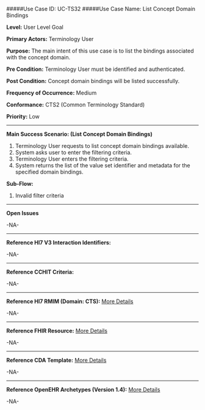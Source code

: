 #####Use Case ID: UC-TS32
#####Use Case Name: List Concept Domain Bindings

**Level:**                     User Level Goal

**Primary Actors:**            Terminology User  

**Purpose:**                   The main intent of this use case is to list the bindings associated with the concept domain.

**Pre Condition:**             Terminology User must be identified and authenticated. 

**Post Condition:**            Concept domain bindings will be listed successfully.

**Frequency of Occurrence:**   Medium

**Conformance:**             	 CTS2 (Common Terminology Standard)

**Priority:**                  Low
__________________________________________________________
**Main Success Scenario: (List Concept Domain Bindings)**

1.	Terminology User requests to list concept domain bindings available.
2.	System asks user to enter the filtering criteria.
3.	Terminology User enters the filtering criteria.
4.	System returns the list of the value set identifier and metadata for the specified domain bindings.

**Sub-Flow:**

1. Invalid filter criteria

_______________________________________________________________
**Open Issues**

-NA-
_______________________________________________________________
**Reference Hl7 V3 Interaction Identifiers:**

-NA-
_______________________________________________________________
**Reference CCHIT Criteria:**

-NA-

_______________________________________________________________
**Reference Hl7 RMIM (Domain: CTS):** [More Details](http://www.hl7.org/implement/standards/product_brief.cfm?product_id=306)

-NA-

_______________________________________________________________
**Reference FHIR Resource:** [More Details](http://www.hl7.org/implement/standards/fhir/resourcelist.html)

-NA-
_______________________________________________________________
**Reference CDA Template:** [More Details](http://www.hl7.org/Special/committees/structure/index.cfm)

-NA-
_______________________________________________________________
**Reference OpenEHR Archetypes (Version 1.4):** [More Details](http://www.openehr.org/ckm/)

-NA-


